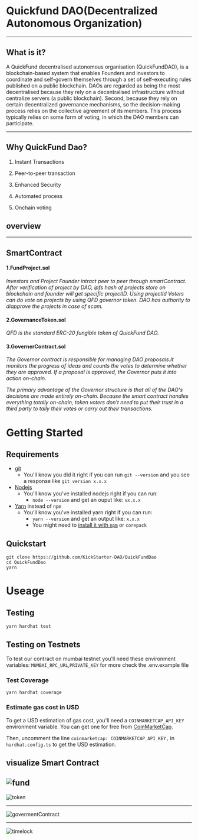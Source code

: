 # Quickfund DAO(Decentralized Autonomous Organization)

---

## What is it?

A QuickFund decentralised autonomous organisation (QuickFundDAO), is a blockchain-based system that enables Founders and investors to coordinate and self-govern themselves through a set of self-executing rules published on a public blockchain.
DAOs are regarded as being the most decentralised because they rely on a decentralised infrastructure without centralize servers (a public blockchain). Second, because they rely on certain decentralized governance mechanisms, so the decision-making process relies on the collective agreement of its members. This process typically relies on some form of voting, in which the DAO members can participate.

---

## Why QuickFund Dao?

1. Instant Transactions

2. Peer-to-peer transaction

3. Enhanced Security

4. Automated process

5. Onchain voting

## overview

---

## SmartContract

#### 1.FundProject.sol

_Investors and Project Founder intract peer to peer through smartContract. After verification of project by DAO, ipfs hash of projects store on blockchain and founder will get specific projectID. Using projectId Voters can do vote on projects by using QFD governor token. DAO has authority to diapprove the projects in case of scam._

#### 2.GovernanceToken.sol

_QFD is the standard ERC-20 fungible token of QuickFund DAO._

#### 3.GovernerContract.sol

_The Governor contract is responsible for managing DAO proposals.It monitors the progress of ideas and counts the votes to determine whether they are approved. If a proposal is approved, the Governor puts it into action on-chain._

_The primary advantage of the Governor structure is that all of the DAO's decisions are made entirely on-chain. Because the smart contract handles everything totally on-chain, token voters don't need to put their trust in a third party to tally their votes or carry out their transactions._

# Getting Started

## Requirements

- [git](https://git-scm.com/book/en/v2/Getting-Started-Installing-Git)
  - You'll know you did it right if you can run `git --version` and you see a response like `git version x.x.x`
- [Nodejs](https://nodejs.org/en/)
  - You'll know you've installed nodejs right if you can run:
    - `node --version` and get an ouput like: `vx.x.x`
- [Yarn](https://yarnpkg.com/getting-started/install) instead of `npm`
  - You'll know you've installed yarn right if you can run:
    - `yarn --version` and get an output like: `x.x.x`
    - You might need to [install it with `npm`](https://classic.yarnpkg.com/lang/en/docs/install/) or `corepack`

## Quickstart

```
git clone https://github.com/KickStarter-DAO/QuickFundDao
cd QuickFundDao
yarn
```

# Useage

## Testing

```
yarn hardhat test
```

## Testing on Testnets

To test our contract on mumbai testnet you'll need these environment variables:
`MUMBAI_RPC_URL`,`PRIVATE_KEY`
for more check the .env.example file

### Test Coverage

```
yarn hardhat coverage
```

### Estimate gas cost in USD

To get a USD estimation of gas cost, you'll need a `COINMARKETCAP_API_KEY` environment variable. You can get one for free from [CoinMarketCap](https://pro.coinmarketcap.com/signup).

Then, uncomment the line `coinmarketcap: COINMARKETCAP_API_KEY,` in `hardhat.config.ts` to get the USD estimation.

## visualize Smart Contract

## ![fund](https://user-images.githubusercontent.com/82324643/202600396-1c242463-61f9-4be4-b962-26653a183e62.svg)

![token](https://user-images.githubusercontent.com/82324643/197370082-31213bac-5a68-4b76-93fd-930d10130af4.svg)

---

![govermentContract](https://user-images.githubusercontent.com/82324643/197370115-f623112f-ab0a-4f42-bfe9-814cfb0fc5f6.svg)

---

![timelock](https://user-images.githubusercontent.com/82324643/197370137-bdd2217f-f491-4feb-8719-3abc8d4d2b93.svg)
